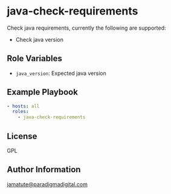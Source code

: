 # java-check-requirements

Check java requirements, currently the following are supported:
* Check java version

Role Variables
--------------

* `java_version`: Expected java version


Example Playbook
----------------

```yaml
- hosts: all
  roles:
    - java-check-requirements
```

License
-------

GPL

Author Information
------------------

jamatute@paradigmadigital.com
